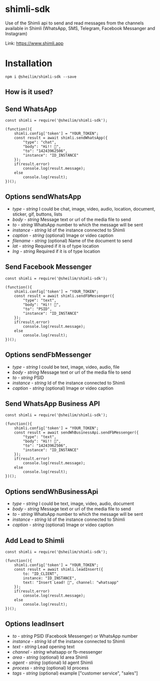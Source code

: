 # shimli-sdk

Use of the Shimli api to send and read messages from the channels available in Shimli (WhatsApp, SMS, Telegram, Facebook Messanger and Instagram)

Link: <https://www.shimli.app>

# Installation

`npm i @sheilim/shimli-sdk --save`

## How is it used?
## Send WhatsApp

```
const shimli = require('@sheilim/shimli-sdk');

(function(){
    shimli.config['token'] = "YOUR_TOKEN";
    const result = await shimli.sendWhatsApp({
        "type": "chat", 
        "body": "Hi!! 👋", 
        "to": "14243962506", 
        "instance": "ID_INSTANCE"
    });
    if(result.error)
        console.log(result.message);
    else
        console.log(result);
})();
```

## Options sendWhatsApp
* *type* - _string_ I could be chat, image, video, audio, location, document, sticker, gif, buttons, lists
* *body* - _string_ Message text or url of the media file to send
* *to* - _string_ WhatsApp number to which the message will be sent
* *instance* - _string_ Id of the instance connected to Shimli
* *caption* - _string_ (optional) Image or video caption
* *filename* - _string_ (optional) Name of the document to send
* *lat* - _string_ Required if it is of type location
* *lng* - _string_ Required if it is of type location

## Send Facebook Messenger

```
const shimli = require('@sheilim/shimli-sdk');

(function(){
    shimli.config['token'] = "YOUR_TOKEN";
    const result = await shimli.sendFbMessenger({
        "type": "text", 
        "body": "Hi!! 👋", 
        "to": "PSID",
        "instance": "ID_INSTANCE"
    });
    if(result.error)
        console.log(result.message);
    else
        console.log(result);
})();
```

## Options sendFbMessenger
* *type* - _string_ I could be text, image, video, audio, file
* *body* - _string_ Message text or url of the media file to send
* *to* - _string_ PSID
* *instance* - _string_ Id of the instance connected to Shimli
* *caption* - _string_ (optional) Image or video caption

## Send WhatsApp Business API

```
const shimli = require('@sheilim/shimli-sdk');

(function(){
    shimli.config['token'] = "YOUR_TOKEN";
    const result = await sendWhBusinessApi.sendFbMessenger({
        "type": "text", 
        "body": "Hi!! 👋", 
        "to": "14243962506", 
        "instance": "ID_INSTANCE"
    });
    if(result.error)
        console.log(result.message);
    else
        console.log(result);
})();
```

## Options sendWhBusinessApi
* *type* - _string_ I could be text, image, video, audio, document
* *body* - _string_ Message text or url of the media file to send
* *to* - _string_ WhatsApp number to which the message will be sent
* *instance* - _string_ Id of the instance connected to Shimli
* *caption* - _string_ (optional) Image or video caption

## Add Lead to Shimli

```
const shimli = require('@sheilim/shimli-sdk');

(function(){
    shimli.config['token'] = "YOUR_TOKEN";
    const result = await shimli.leadInsert({
        to: "ID_CLIENT", 
        instance: "ID_INSTANCE", 
        text: "Insert Lead! 👋", channel: "whatsapp"
    });
    if(result.error)
        console.log(result.message);
    else
        console.log(result);
})();
```

## Options leadInsert
* *to* - _string_ PSID (Facebook Messenger) or WhatsApp number
* *instance* - _string_ Id of the instance connected to Shimli
* *text* - _string_ Lead opening text
* *channel* - _string_ whatsapp or fb-messenger
* *area* - _string_ (optional) Id area Shimli
* *agent* - _string_ (optional) Id agent Shimli
* *process* - _string_ (optional) Id process
* *tags* -  _string_ (optional) example ["customer service", "sales"]